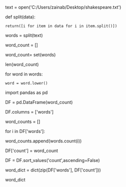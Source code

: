 text = open('C:/Users/zainab/Desktop/shakespeare.txt')

def split(data):
    
    return([i for item in data for i in item.split()])

words = split(text)   
    
word_count = []

word_count= set(words)

len(word_count)

for word in words:
    
    word = word.lower()
    
import pandas as pd

DF = pd.DataFrame(word_count)

DF.columns = ['words']  

word_counts = []

for i in DF['words']:
   
   word_counts.append(words.count(i))
    
DF['count'] = word_count    
    
DF = DF.sort_values('count',ascending=False)    
    
word_dict = dict(zip(DF['words'], DF['count']))    
    
word_dict    
    
    
    
